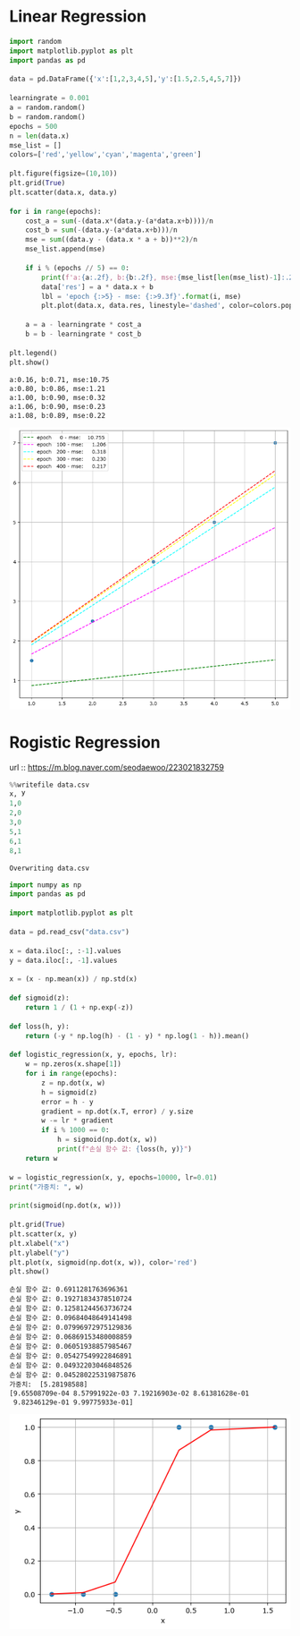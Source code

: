 # Linear Regression


```python
import random
import matplotlib.pyplot as plt
import pandas as pd

data = pd.DataFrame({'x':[1,2,3,4,5],'y':[1.5,2.5,4,5,7]})

learningrate = 0.001
a = random.random()
b = random.random()
epochs = 500
n = len(data.x)
mse_list = []
colors=['red','yellow','cyan','magenta','green']

plt.figure(figsize=(10,10))
plt.grid(True)
plt.scatter(data.x, data.y)

for i in range(epochs):
    cost_a = sum(-(data.x*(data.y-(a*data.x+b))))/n
    cost_b = sum(-(data.y-(a*data.x+b)))/n
    mse = sum((data.y - (data.x * a + b))**2)/n
    mse_list.append(mse)
    
    if i % (epochs // 5) == 0:
        print(f'a:{a:.2f}, b:{b:.2f}, mse:{mse_list[len(mse_list)-1]:.2f}')
        data['res'] = a * data.x + b
        lbl = 'epoch {:>5} - mse: {:>9.3f}'.format(i, mse)
        plt.plot(data.x, data.res, linestyle='dashed', color=colors.pop(), label=lbl)

    a = a - learningrate * cost_a
    b = b - learningrate * cost_b

plt.legend()
plt.show()

```

    a:0.16, b:0.71, mse:10.75
    a:0.80, b:0.86, mse:1.21
    a:1.00, b:0.90, mse:0.32
    a:1.06, b:0.90, mse:0.23
    a:1.08, b:0.89, mse:0.22



    
![png](output_1_1.png)


# Rogistic Regression

url :: https://m.blog.naver.com/seodaewoo/223021832759


```python
%%writefile data.csv
х, У
1,0
2,0
3,0
5,1
6,1
8,1
```

    Overwriting data.csv


```python
import numpy as np
import pandas as pd

import matplotlib.pyplot as plt

data = pd.read_csv("data.csv")

x = data.iloc[:, :-1].values
y = data.iloc[:, -1].values

x = (x - np.mean(x)) / np.std(x)

def sigmoid(z):
    return 1 / (1 + np.exp(-z))

def loss(h, y):
    return (-y * np.log(h) - (1 - y) * np.log(1 - h)).mean()

def logistic_regression(x, y, epochs, lr):
    w = np.zeros(x.shape[1])
    for i in range(epochs):
        z = np.dot(x, w)
        h = sigmoid(z)
        error = h - y
        gradient = np.dot(x.T, error) / y.size
        w -= lr * gradient
        if i % 1000 == 0:
            h = sigmoid(np.dot(x, w))
            print(f"손실 함수 값: {loss(h, y)}")
    return w

w = logistic_regression(x, y, epochs=10000, lr=0.01)
print("가중치: ", w)

print(sigmoid(np.dot(x, w)))

plt.grid(True)
plt.scatter(x, y)
plt.xlabel("x")
plt.ylabel("y")
plt.plot(x, sigmoid(np.dot(x, w)), color='red')
plt.show()
```

    손실 함수 값: 0.6911281763696361
    손실 함수 값: 0.19271834378510724
    손실 함수 값: 0.12581244563736724
    손실 함수 값: 0.09684048649141498
    손실 함수 값: 0.07996972975129836
    손실 함수 값: 0.06869153480008859
    손실 함수 값: 0.06051938857985467
    손실 함수 값: 0.05427549922846891
    손실 함수 값: 0.04932203046848526
    손실 함수 값: 0.045280225319875876
    가중치:  [5.28198588]
    [9.65508709e-04 8.57991922e-03 7.19216903e-02 8.61381628e-01
     9.82346129e-01 9.99775933e-01]

    
![png](output_4_1.png)
    

